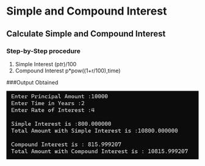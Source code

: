 # Simple and Compound Interest  

## Calculate Simple and Compound Interest

### Step-by-Step procedure 
1. Simple Interest (p*t*r)/100
2. Compound Interest p*pow((1+r/100),time)
    
###Output Obtained

![Test_Image_1](SimpleCompoundInt.png)
